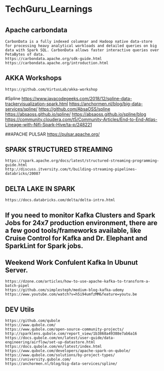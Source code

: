# TechGuru_Learnings


#
## Apache  carbondata
	CarbonData is a fully indexed columnar and Hadoop native data-store for processing heavy analytical workloads and detailed queries on big data with Spark SQL. CarbonData allows faster interactive queries over PetaBytes of data.
 	https://carbondata.apache.org/sdk-guide.html
	https://carbondata.apache.org/introduction.html

## AKKA Workshops
	https://github.com/VirtusLab/akka-workshop

#Spline 
	https://www.javacodegeeks.com/2018/12/spline-data-trackervisualization-spark.html
	https://anchormen.nl/blog/big-data-services/spline/
	https://github.com/AbsaOSS/spline
	https://absaoss.github.io/spline/
	https://absaoss.github.io/spline/blog
	https://community.cloudera.com/t5/Community-Articles/End-to-End-Atlas-Lineage-with-Nifi-Spark-Hive/ta-p/248221


##APACHE PULSAR
	https://pulsar.apache.org/

## SPARK STRUCTURED STREAMING
	https://spark.apache.org/docs/latest/structured-streaming-programming-guide.html
	http://discuss.itversity.com/t/building-streaming-pipelines-databricks/20087

## DELTA LAKE IN SPARK
	https://docs.databricks.com/delta/delta-intro.html
## If you need to monitor Kafka Clusters and Spark Jobs for 24x7 production environment, there are a few good tools/frameworks available, like Cruise Control for Kafka and Dr. Elephant and SparkLint for Spark jobs.

## Weekend Work Confulent Kafka In Ubunut Server.
	https://dzone.com/articles/how-to-use-apache-kafka-to-transform-a-batch-pipel
	https://github.com/simplesteph/medium-blog-kafka-udemy
	https://www.youtube.com/watch?v=h5i94umfzMM&feature=youtu.be

## DEV Utils 
	
	https://github.com/qubole
	https://www.qubole.com/
	https://www.qubole.com/open-source-community-projects/
	http://sparklens.qubole.com/report_view/1b3868a49388e7ab6a16
	https://docs.qubole.com/en/latest/user-guide/data-engineering/airflow/set-up-datastore.html
	https://docs.qubole.com/en/latest/index.html
	https://www.qubole.com/developers/apache-spark-on-qubole/
	https://www.qubole.com/solutions/by-project-types/
	https://university.qubole.com/
	https://anchormen.nl/blog/big-data-services/spline/ 
